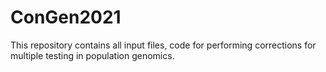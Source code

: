 # ConGen2021
This repository contains all input files, code for performing corrections for multiple testing in population genomics. 
